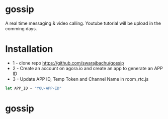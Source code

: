 # gossip
A real time messaging & video calling. Youtube tutorial will be upload in the comming days.


# Installation
* 1 - clone repo https://github.com/swarajbachu/gossip
* 2 - Create an account on agora.io and create an app to generate an APP ID
* 3 - Update APP ID, Temp Token and Channel Name in room_rtc.js
```javascript
let APP_ID = "YOU-APP-ID"
```


# gossip
